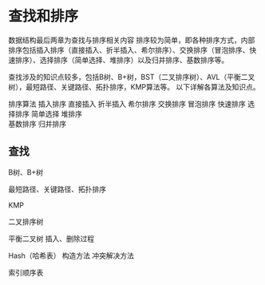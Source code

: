 查找和排序
===

数据结构最后两章为查找与排序相关内容
排序较为简单，即各种排序方式，内部排序包括插入排序（直接插入、折半插入、希尔排序）、交换排序（冒泡排序、快速排序）、选择排序（简单选择、堆排序）以及归并排序、基数排序等。

查找涉及的知识点较多，包括B树、B+树，BST（二叉排序树）、AVL（平衡二叉树），最短路径、关键路径、拓扑排序，KMP算法等。
以下详解各算法及知识点。

排序算法
插入排序 直接插入
        折半插入
        希尔排序
交换排序 冒泡排序
        快速排序
选择排序 简单选择
        堆排序  
        基数排序 
        归并排序 

## 查找
B树、B+树 

最短路径、关键路径、拓扑排序

KMP 

二叉排序树

平衡二叉树
插入、删除过程

Hash（哈希表）
构造方法
冲突解决方法

索引顺序表
